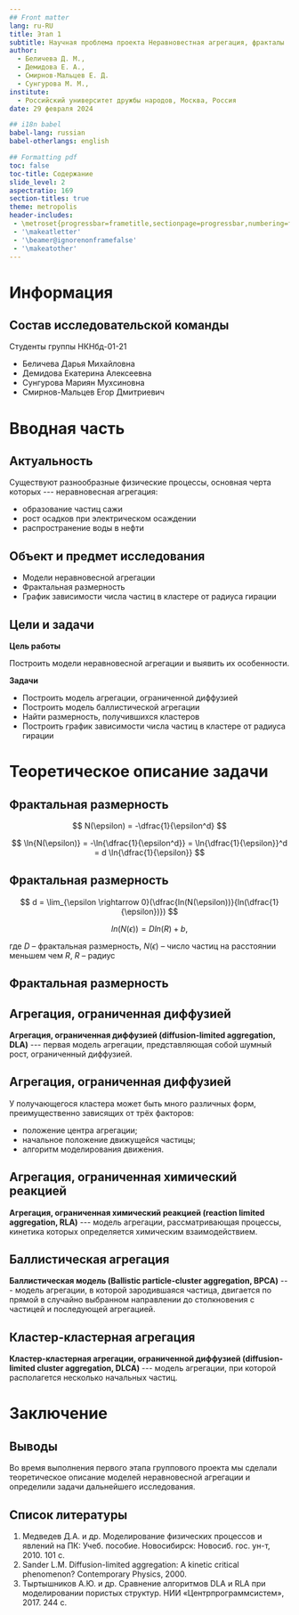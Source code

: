 ```yaml
---
## Front matter
lang: ru-RU
title: Этап 1
subtitle: Научная проблема проекта Неравновестная агрегация, фракталы
author:
  - Беличева Д. М.,
  - Демидова Е. А.,
  - Смирнов-Мальцев Е. Д.
  - Сунгурова М. М.,
institute:
  - Российский университет дружбы народов, Москва, Россия
date: 29 февраля 2024

## i18n babel
babel-lang: russian
babel-otherlangs: english

## Formatting pdf
toc: false
toc-title: Содержание
slide_level: 2
aspectratio: 169
section-titles: true
theme: metropolis
header-includes:
 - \metroset{progressbar=frametitle,sectionpage=progressbar,numbering=fraction}
 - '\makeatletter'
 - '\beamer@ignorenonframefalse'
 - '\makeatother'
---
```


# Информация

## Состав исследовательской команды

Студенты группы НКНбд-01-21

- Беличева Дарья Михайловна
- Демидова Екатерина Алексеевна
- Сунгурова Мариян Мухсиновна
- Смирнов-Мальцев Егор Дмитриевич

# Вводная часть

## Актуальность

Существуют разнообразные физические процессы, основная черта которых --- неравновесная агрегация:

- образование частиц сажи
- рост осадков при электрическом осаждении
- распространение воды в нефти

## Объект и предмет исследования

- Модели неравновесной агрегации
- Фрактальная размерность
- График зависимости числа частиц в кластере от радиуса гирации

## Цели и задачи

**Цель работы**

Построить модели неравновесной агрегации и выявить их особенности. 

**Задачи**

- Построить модель агрегации, ограниченной диффузией
- Построить модель баллистической агрегации
- Найти размерность, получившихся кластеров
- Построить график зависимости числа частиц в кластере от радиуса гирации

# Теоретическое описание задачи

## Фрактальная размерность

$$
N(\epsilon) = -\dfrac{1}{\epsilon^d}
$$

$$
\ln{N(\epsilon)} = -\ln{\dfrac{1}{\epsilon^d}} = \ln{\dfrac{1}{\epsilon}}^d = d \ln{\dfrac{1}{\epsilon}}  
$$

## Фрактальная размерность

$$
d = \lim_{\epsilon \rightarrow 0}(\dfrac{ln(N(\epsilon))}{ln(\dfrac{1}{\epsilon})})
$$

$$
ln(N(\epsilon)) = D ln(R) + b,
$$

где $D$ – фрактальная размерность, $N(\epsilon)$ – число частиц на расстоянии меньшем чем $R$, $R$ – радиус 

## Фрактальная размерность

## Агрегация, ограниченная диффузией

**Агрегация, ограниченная диффузией (diffusion-limited aggregation, DLA)** --- первая модель агрегации, представляющая собой шумный рост, ограниченный диффузией.

## Агрегация, ограниченная диффузией

У получающегося кластера может быть много различных форм, преимущественно зависящих от трёх факторов:

- положение центра агрегации;
- начальное положение движущейся частицы;
- алгоритм моделирования движения.

## Агрегация, ограниченная химический реакцией

**Агрегация, ограниченная химический реакцией (reaction limited aggregation, RLA)** --- модель агрегации, рассматривающая процессы, кинетика которых определяется химическим взаимодействием. 

## Баллистическая агрегация

**Баллистическая модель (Ballistic particle-cluster aggregation, BPCA)** --- модель агрегации, в которой зародившаяся частица, двигается по прямой в случайно выбранном направлении до столкновения с частицей и последующей агрегацией.

## Кластер-кластерная агрегация

**Кластер-кластерная агрегации, ограниченной диффузией (diffusion-limited cluster aggregation, DLCA)** ---  модель агрегации, при которой располагется несколько начальных частиц.

# Заключение

## Выводы

Во время выполнения первого этапа группового проекта мы сделали теоретическое описание моделей неравновесной агрегации и определили задачи дальнейшего исследования.

## Список литературы

1. Медведев Д.А. и др. Моделирование физических процессов и явлений на ПК: Учеб. пособие. Новосибирск: Новосиб. гос. ун-т, 2010. 101 с.
2. Sander L.M. Diffusion-limited aggregation: A kinetic critical phenomenon? Contemporary Physics, 2000.
3. Тыртышников А.Ю. и др. Сравнение алгоритмов DLA и RLA при моделировании пористых структур. НИИ «Центрпрограммсистем», 2017. 244 с.

